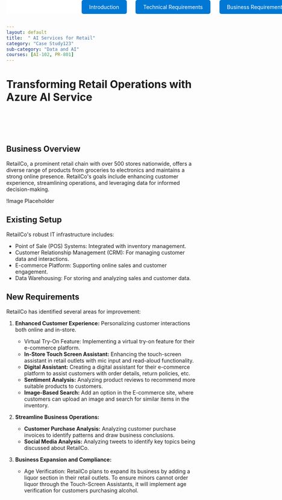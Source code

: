 ```yaml
---
layout: default
title:  " AI Services for Retail"
category: "Case Study123"
sub-category: "Data and AI"
courses: [AI-102, PR-801]
---
```

# Transforming Retail Operations with Azure AI Service

<!-- Buttons -->
<div class="fixed-buttons">
  <a href="#introduction" class="button">Introduction</a>
  <a href="#technical-requirements" class="button">Technical Requirements</a>
  <a href="#business-requirements" class="button">Business Requirements</a>
</div>

<div class="content">
  
## Business Overview
<a id="business"></a>
RetailCo, a prominent retail chain with over 500 stores nationwide, offers a diverse range of products from groceries to electronics and maintains a strong online presence. RetailCo's goals include enhancing customer experience, streamlining operations, and leveraging data for informed decision-making.

!Image Placeholder

## Existing Setup
<a id="existing"></a>
RetailCo's robust IT infrastructure includes:

* Point of Sale (POS) Systems: Integrated with inventory management.
* Customer Relationship Management (CRM): For managing customer data and interactions.
* E-commerce Platform: Supporting online sales and customer engagement.
* Data Warehousing: For storing and analyzing sales and customer data.

## New Requirements
<a id="new"></a>
RetailCo has identified several areas for improvement:

1. **Enhanced Customer Experience:** Personalizing customer interactions both online and in-store.
   * Virtual Try-On Feature: Implementing a virtual try-on feature for their e-commerce platform.
   * **In-Store Touch Screen Assistant:** Enhancing the touch-screen assistant in retail outlets with mic input and read-aloud functionality.
   * **Digital Assistant:** Creating a digital assistant for their e-commerce platform to assist customers with order details, return policies, etc.
   * **Sentiment Analysis:** Analyzing product reviews to recommend more suitable products to customers.
   * **Image-Based Search:** Add an option in the E-commerce site, where customers can upload an image and search for similar items in the inventory. 

2. **Streamline Business Operations:**
   * **Customer Purchase Analysis:** Analyzing customer purchase invoices to identify patterns and draw business conclusions.
   * **Social Media Analysis:** Analyzing tweets to identify key topics being discussed about RetailCo.
  
3. **Business Expansion and Compliance:**
   * Age Verification: RetailCo plans to expand its business by adding a liquor section in their retail outlets. To ensure minors cannot order liquor through the Touch-Screen Assistants, it will implement age verification for customers purchasing alcohol.
</div>

<style>
.fixed-buttons {
  position: fixed;
  top: 0;
  width: 100%;
  background-color: white; /* Optional: to match the background */
  text-align: center;
  padding: 10px 0;
  z-index: 1000; /* Ensure it stays on top of other content */
}

.button {
  margin: 0 10px;
  padding: 10px 20px;
  background-color: #0078d4;
  color: white;
  text-decoration: none;
  border-radius: 5px;
}

.button:hover {
  background-color: #0056b3;
}

.content {
  padding-top: 60px; /* Adjust this value as needed to ensure the heading is visible */
}
</style>
